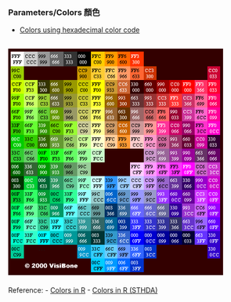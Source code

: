 ### Parameters/Colors 顏色
* [Colors using hexadecimal color code](http://www.sthda.com/english/wiki/colors-in-r)

![Colors using hexadecimal color code](/assets/hextable.gif)
----
Reference: 
    - [Colors in R](http://www.stat.columbia.edu/~tzheng/files/Rcolor.pdf)
    - [Colors in R (STHDA)](http://www.sthda.com/english/wiki/colors-in-r)
    
